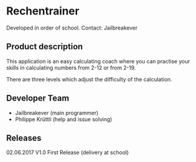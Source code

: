 ﻿#   Rechentrainer
Developed in order of school.
Contact: Jailbreakever

## Product description
This application is an easy calculating coach where you can practise your     
skills in calculating numbers from 2-12 or from 2-19.    
    
There are three levels which adjust the difficulty of the calculation.

## Developer Team
- Jailbreakever								    (main programmer)
- Philippe Krüttli 								(help and issue solving)

## Releases
02.06.2017			V1.0	First Release (delivery at school)    
